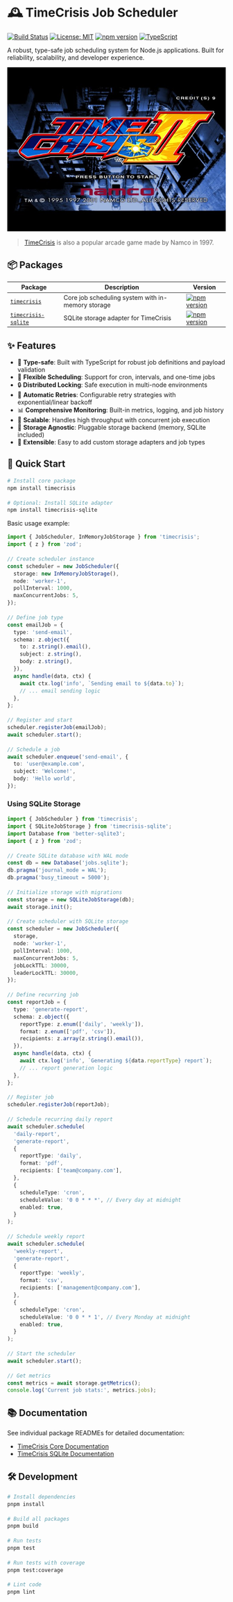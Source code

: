 # 🕰️ TimeCrisis Job Scheduler

[![Build Status](https://github.com/sandrinodimattia/timecrisis/workflows/CI/badge.svg)](https://github.com/sandrinodimattia/timecrisis/actions)
[![License: MIT](https://img.shields.io/badge/License-MIT-yellow.svg)](https://opensource.org/licenses/MIT)
[![npm version](https://badge.fury.io/js/timecrisis.svg)](https://badge.fury.io/js/timecrisis)
[![TypeScript](https://img.shields.io/badge/%3C%2F%3E-TypeScript-%230074c1.svg)](https://www.typescriptlang.org/)

A robust, type-safe job scheduling system for Node.js applications. Built for reliability, scalability, and developer experience.

![TimeCrisis](timecrisis.jpg)

> [TimeCrisis](https://en.wikipedia.org/wiki/Time_Crisis_II) is also a popular arcade game made by Namco in 1997.

## 📦 Packages

| Package                                             | Description                                       | Version                                                                                                      |
| --------------------------------------------------- | ------------------------------------------------- | ------------------------------------------------------------------------------------------------------------ |
| [`timecrisis`](./packages/timecrisis)               | Core job scheduling system with in-memory storage | [![npm version](https://badge.fury.io/js/timecrisis.svg)](https://badge.fury.io/js/timecrisis)               |
| [`timecrisis-sqlite`](./packages/timecrisis-sqlite) | SQLite storage adapter for TimeCrisis             | [![npm version](https://badge.fury.io/js/timecrisis-sqlite.svg)](https://badge.fury.io/js/timecrisis-sqlite) |

## ✨ Features

- 🎯 **Type-safe**: Built with TypeScript for robust job definitions and payload validation
- 🔄 **Flexible Scheduling**: Support for cron, intervals, and one-time jobs
- 🔒 **Distributed Locking**: Safe execution in multi-node environments
- 🔄 **Automatic Retries**: Configurable retry strategies with exponential/linear backoff
- 📊 **Comprehensive Monitoring**: Built-in metrics, logging, and job history
- 🚀 **Scalable**: Handles high throughput with concurrent job execution
- 💾 **Storage Agnostic**: Pluggable storage backend (memory, SQLite included)
- 🔌 **Extensible**: Easy to add custom storage adapters and job types

## 🚀 Quick Start

```bash
# Install core package
npm install timecrisis

# Optional: Install SQLite adapter
npm install timecrisis-sqlite
```

Basic usage example:

```typescript
import { JobScheduler, InMemoryJobStorage } from 'timecrisis';
import { z } from 'zod';

// Create scheduler instance
const scheduler = new JobScheduler({
  storage: new InMemoryJobStorage(),
  node: 'worker-1',
  pollInterval: 1000,
  maxConcurrentJobs: 5,
});

// Define job type
const emailJob = {
  type: 'send-email',
  schema: z.object({
    to: z.string().email(),
    subject: z.string(),
    body: z.string(),
  }),
  async handle(data, ctx) {
    await ctx.log('info', `Sending email to ${data.to}`);
    // ... email sending logic
  },
};

// Register and start
scheduler.registerJob(emailJob);
await scheduler.start();

// Schedule a job
await scheduler.enqueue('send-email', {
  to: 'user@example.com',
  subject: 'Welcome!',
  body: 'Hello world',
});
```

### Using SQLite Storage

```typescript
import { JobScheduler } from 'timecrisis';
import { SQLiteJobStorage } from 'timecrisis-sqlite';
import Database from 'better-sqlite3';
import { z } from 'zod';

// Create SQLite database with WAL mode
const db = new Database('jobs.sqlite');
db.pragma('journal_mode = WAL');
db.pragma('busy_timeout = 5000');

// Initialize storage with migrations
const storage = new SQLiteJobStorage(db);
await storage.init();

// Create scheduler with SQLite storage
const scheduler = new JobScheduler({
  storage,
  node: 'worker-1',
  pollInterval: 1000,
  maxConcurrentJobs: 5,
  jobLockTTL: 30000,
  leaderLockTTL: 30000,
});

// Define recurring job
const reportJob = {
  type: 'generate-report',
  schema: z.object({
    reportType: z.enum(['daily', 'weekly']),
    format: z.enum(['pdf', 'csv']),
    recipients: z.array(z.string().email()),
  }),
  async handle(data, ctx) {
    await ctx.log('info', `Generating ${data.reportType} report`);
    // ... report generation logic
  },
};

// Register job
scheduler.registerJob(reportJob);

// Schedule recurring daily report
await scheduler.schedule(
  'daily-report',
  'generate-report',
  {
    reportType: 'daily',
    format: 'pdf',
    recipients: ['team@company.com'],
  },
  {
    scheduleType: 'cron',
    scheduleValue: '0 0 * * *', // Every day at midnight
    enabled: true,
  }
);

// Schedule weekly report
await scheduler.schedule(
  'weekly-report',
  'generate-report',
  {
    reportType: 'weekly',
    format: 'csv',
    recipients: ['management@company.com'],
  },
  {
    scheduleType: 'cron',
    scheduleValue: '0 0 * * 1', // Every Monday at midnight
    enabled: true,
  }
);

// Start the scheduler
await scheduler.start();

// Get metrics
const metrics = await storage.getMetrics();
console.log('Current job stats:', metrics.jobs);
```

## 📚 Documentation

See individual package READMEs for detailed documentation:

- [TimeCrisis Core Documentation](https://github.com/sandrinodimattia/timecrisis/tree/main/packages/timecrisis/README.md)
- [TimeCrisis SQLite Documentation](https://github.com/sandrinodimattia/timecrisis/tree/main/packages/timecrisis-sqlite/README.md)

## 🛠️ Development

```bash
# Install dependencies
pnpm install

# Build all packages
pnpm build

# Run tests
pnpm test

# Run tests with coverage
pnpm test:coverage

# Lint code
pnpm lint
```
